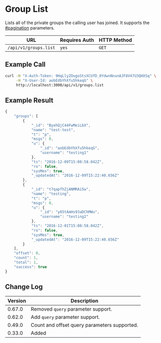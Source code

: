 # Group List

Lists all of the private groups the calling user has joined. It supports the [#pagination](../../../#pagination "mention") parameters.

| URL                   | Requires Auth | HTTP Method |
| --------------------- | ------------- | ----------- |
| `/api/v1/groups.list` | `yes`         | `GET`       |

## Example Call

```bash
curl -H "X-Auth-Token: 9HqLlyZOugoStsXCUfD_0YdwnNnunAJF8V47U3QHXSq" \
     -H "X-User-Id: aobEdbYhXfu5hkeqG" \
     http://localhost:3000/api/v1/groups.list
```

## Example Result

```javascript
{
    "groups": [
        {
            "_id": "ByehQjC44FwMeiLbX",
            "name": "test-test",
            "t": "p",
            "msgs": 0,
            "u": {
                "_id": "aobEdbYhXfu5hkeqG",
                "username": "testing1"
            },
            "ts": "2016-12-09T15:08:58.042Z",
            "ro": false,
            "sysMes": true,
            "_updatedAt": "2016-12-09T15:22:40.656Z"
        },
        {
            "_id": "t7qapfhZjANMRAi5w",
            "name": "testing",
            "t": "p",
            "msgs": 0,
            "u": {
                "_id": "y65tAmHs93aDChMWu",
                "username": "testing2"
            },
            "ts": "2016-12-01T15:08:58.042Z",
            "ro": false,
            "sysMes": true,
            "_updatedAt": "2016-12-09T15:22:40.656Z"
        }
    ],
    "offset": 0,
    "count": 1,
    "total": 1,
    "success": true
}
```

## Change Log

| Version | Description                                  |
| ------- | -------------------------------------------- |
| 0.67.0  | Removed `query` parameter support.           |
| 0.62.0  | Add `query` parameter support.               |
| 0.49.0  | Count and offset query parameters supported. |
| 0.33.0  | Added                                        |
